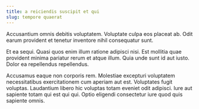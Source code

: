 ```yaml
---
title: a reiciendis suscipit et qui
slug: tempore quaerat
---
```


Accusantium omnis debitis voluptatem. Voluptate culpa eos placeat ab. Odit earum provident et tenetur inventore nihil consequatur sunt.

Et ea sequi. Quasi quos enim illum ratione adipisci nisi. Est mollitia quae provident minima pariatur rerum et atque illum. Quia unde sunt id aut iusto. Dolor ea repellendus repellendus.

Accusamus eaque non corporis rem. Molestiae excepturi voluptatem necessitatibus exercitationem cum aperiam aut est. Voluptates fugit voluptas. Laudantium libero hic voluptas totam eveniet odit adipisci. Iure aut sapiente totam qui est qui qui. Optio eligendi consectetur iure quod quis sapiente omnis.
